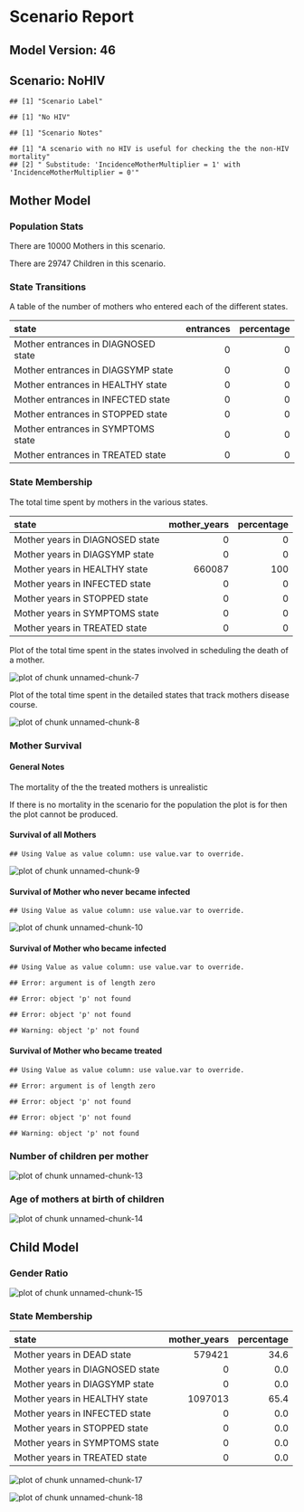 # Scenario Report




## Model Version: 46
## Scenario: NoHIV

```
## [1] "Scenario Label"
```

```
## [1] "No HIV"
```

```
## [1] "Scenario Notes"
```

```
## [1] "A scenario with no HIV is useful for checking the the non-HIV mortality"          
## [2] " Substitude: 'IncidenceMotherMultiplier = 1' with 'IncidenceMotherMultiplier = 0'"
```

## Mother Model

### Population Stats


There are 10000 Mothers in this scenario.

There are 29747 Children in this scenario.

### State Transitions

A table of the number of mothers who entered each of the different states.


|state                               | entrances| percentage|
|:-----------------------------------|---------:|----------:|
|Mother entrances in DIAGNOSED state |         0|          0|
|Mother entrances in DIAGSYMP state  |         0|          0|
|Mother entrances in HEALTHY state   |         0|          0|
|Mother entrances in INFECTED state  |         0|          0|
|Mother entrances in STOPPED state   |         0|          0|
|Mother entrances in SYMPTOMS state  |         0|          0|
|Mother entrances in TREATED state   |         0|          0|

### State Membership

The total time spent by mothers in the various states.


|state                           | mother_years| percentage|
|:-------------------------------|------------:|----------:|
|Mother years in DIAGNOSED state |            0|          0|
|Mother years in DIAGSYMP state  |            0|          0|
|Mother years in HEALTHY state   |       660087|        100|
|Mother years in INFECTED state  |            0|          0|
|Mother years in STOPPED state   |            0|          0|
|Mother years in SYMPTOMS state  |            0|          0|
|Mother years in TREATED state   |            0|          0|

Plot of the total time spent in the states involved in scheduling the death of a mother.

![plot of chunk unnamed-chunk-7](figure/NoHIV/unnamed-chunk-7.png) 

Plot of the total time spent in the detailed states that track mothers disease course.

![plot of chunk unnamed-chunk-8](figure/NoHIV/unnamed-chunk-8.png) 

### Mother Survival

#### General Notes

The mortality of the the treated mothers is unrealistic

If there is no mortality in the scenario for the population the plot is for then the plot cannot be produced.

#### Survival of all Mothers


```
## Using Value as value column: use value.var to override.
```

![plot of chunk unnamed-chunk-9](figure/NoHIV/unnamed-chunk-9.png) 

#### Survival of Mother who never became infected


```
## Using Value as value column: use value.var to override.
```

![plot of chunk unnamed-chunk-10](figure/NoHIV/unnamed-chunk-10.png) 

#### Survival of Mother who became infected


```
## Using Value as value column: use value.var to override.
```

```
## Error: argument is of length zero
```

```
## Error: object 'p' not found
```

```
## Error: object 'p' not found
```

```
## Warning: object 'p' not found
```

#### Survival of Mother who became treated


```
## Using Value as value column: use value.var to override.
```

```
## Error: argument is of length zero
```

```
## Error: object 'p' not found
```

```
## Error: object 'p' not found
```

```
## Warning: object 'p' not found
```

### Number of children per mother

![plot of chunk unnamed-chunk-13](figure/NoHIV/unnamed-chunk-13.png) 

### Age of mothers at birth of children

![plot of chunk unnamed-chunk-14](figure/NoHIV/unnamed-chunk-14.png) 

## Child Model

### Gender Ratio

![plot of chunk unnamed-chunk-15](figure/NoHIV/unnamed-chunk-15.png) 

### State Membership


|state                           | mother_years| percentage|
|:-------------------------------|------------:|----------:|
|Mother years in DEAD state      |       579421|       34.6|
|Mother years in DIAGNOSED state |            0|        0.0|
|Mother years in DIAGSYMP state  |            0|        0.0|
|Mother years in HEALTHY state   |      1097013|       65.4|
|Mother years in INFECTED state  |            0|        0.0|
|Mother years in STOPPED state   |            0|        0.0|
|Mother years in SYMPTOMS state  |            0|        0.0|
|Mother years in TREATED state   |            0|        0.0|

![plot of chunk unnamed-chunk-17](figure/NoHIV/unnamed-chunk-17.png) 

![plot of chunk unnamed-chunk-18](figure/NoHIV/unnamed-chunk-18.png) 



